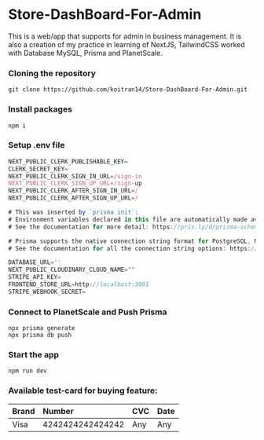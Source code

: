 # Store-DashBoard-For-Admin
This is a web/app that supports for admin in business management. It is also a creation of my practice in learning of NextJS, TailwindCSS worked with Database MySQL, Prisma and PlanetScale.

### Cloning the repository

```shell
git clone https://github.com/koitran14/Store-DashBoard-For-Admin.git
```

### Install packages

```shell
npm i
```

### Setup .env file


```js
NEXT_PUBLIC_CLERK_PUBLISHABLE_KEY=
CLERK_SECRET_KEY=
NEXT_PUBLIC_CLERK_SIGN_IN_URL=/sign-in
NEXT_PUBLIC_CLERK_SIGN_UP_URL=/sign-up
NEXT_PUBLIC_CLERK_AFTER_SIGN_IN_URL=/
NEXT_PUBLIC_CLERK_AFTER_SIGN_UP_URL=/

# This was inserted by `prisma init`:
# Environment variables declared in this file are automatically made available to Prisma.
# See the documentation for more detail: https://pris.ly/d/prisma-schema#accessing-environment-variables-from-the-schema

# Prisma supports the native connection string format for PostgreSQL, MySQL, SQLite, SQL Server, MongoDB and CockroachDB.
# See the documentation for all the connection string options: https://pris.ly/d/connection-strings

DATABASE_URL=''
NEXT_PUBLIC_CLOUDINARY_CLOUD_NAME=""
STRIPE_API_KEY=
FRONTEND_STORE_URL=http://localhost:3001
STRIPE_WEBHOOK_SECRET=
```

### Connect to PlanetScale and Push Prisma
```shell
npx prisma generate
npx prisma db push
```


### Start the app

```shell
npm run dev
```

### Available test-card for buying feature:
| Brand      | Number         | CVC                 | Date
| :--------------| :-------------- | :----------------- | :----------------- |
| Visa   | 4242424242424242          | Any | Any|

